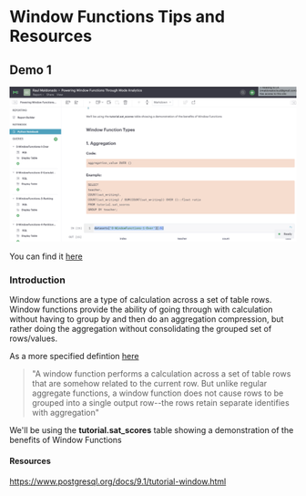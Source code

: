 # Window Functions Tips and Resources


## Demo 1

![Mode Analytics Demo](ModeAnalyticsDemo.png)

You can find it [here](WindowFunctionsTutorialMode.ipynb)
### Introduction

Window functions are a type of calculation across a set of table rows. Window functions provide the ability of going through with calculation without having to group by and then do an aggregation compression, but rather doing the aggregation without consolidating the grouped set of rows/values.

As a more specified defintion [here](https://www.postgresql.org/docs/9.1/tutorial-window.html)

> "A window function performs a calculation across a set of table rows that are somehow related to the current row. But unlike regular aggregate functions, a window function does not cause rows to be grouped into a single output row--the rows retain separate identifies with aggregation"


We'll be using the **tutorial.sat_scores** table showing a demonstration of the benefits of Window Functions

#### Resources
https://www.postgresql.org/docs/9.1/tutorial-window.html
